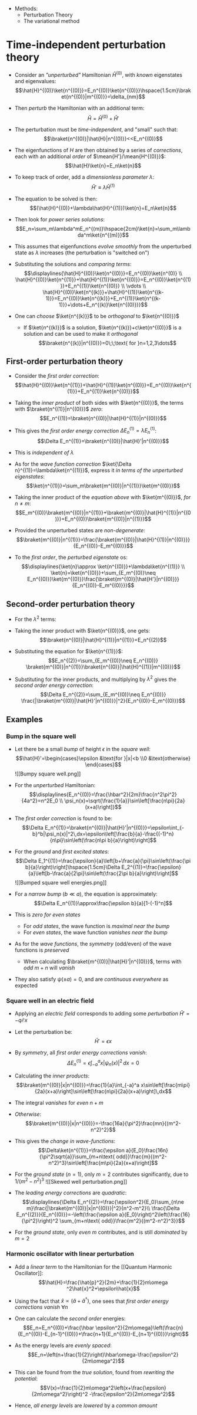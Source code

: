 - Methods:
	- Perturbation Theory
	- The variational method

# Time-independent perturbation theory
- Consider an _"unperturbed"_ Hamiltonian $\hat{H}^{(0)}$, with _known_ eigenstates and eigenvalues:
$$\hat{H}^{(0)}\ket{n^{(0)}}=E_n^{(0)}\ket{n^{(0)}}\hspace{1.5cm}\braket{n^{(0)}|m^{(0)}}=\delta_{nm}$$
- Then _perturb_ the Hamiltonian with an additional term:
$$\hat{H}=\hat{H}^{(0)}+\hat{H}'$$
- The perturbation must be _time-independent_, and "small" such that:
$$\braket{n^{(0)}|\hat{H}|n^{(0)}}<<E_n^{(0)}$$
- The eigenfunctions of $H$ are then obtained by a series of _corrections_, each with an additional _order_ of $\mean{H'}/\mean{H^{(0)}}$:
$$\hat{H}\ket{n}=E_n\ket{n}$$
- To keep track of order, add a _dimensionless parameter_ $\lambda$:
$$\hat{H}'\equiv\lambda\hat{H}^{(1)}$$
- The equation to be solved is then:
$$(\hat{H}^{(0)}+\lambda\hat{H}^{(1)})\ket{n}=E_n\ket{n}$$
- Then look for _power series solutions_:
$$E_n=\sum_m\lambda^mE_n^{(m)}\hspace{2cm}\ket{n}=\sum_m\lambda^m\ket{n^{(m)}}$$
- This assumes that eigenfunctions _evolve smoothly_ from the unperturbed state as $\lambda$ increases (the perturbation is "switched on")

- Substituting the solutions and _comparing terms_:
$$\displaylines{\hat{H}^{(0)}\ket{n^{(0)}}=E_n^{(0)}\ket{n^(0)} \\ \hat{H}^{(0)}\ket{n^{(1)}}+\hat{H}^{(1)}\ket{n^{(0)}}=E_n^{(0)}\ket{n^{(1)}}+E_n^{(1)}\ket{n^{(0)}} \\ \vdots \\  \hat{H}^{(0)}\ket{n^{(k)}}+\hat{H}^{(1)}\ket{n^{(k-1)}}=E_n^{(0)}\ket{n^{(k)}}+E_n^{(1)}\ket{n^{(k-1)}}+\dots+E_n^{(k)}\ket{n^{(0)}}}$$
- One can _choose_ $\ket{n^{(k)}}$ to be _orthogonal_ to $\ket{n^{(0)}}$
	- If $\ket{n^{(k)}}$ is a solution, $\ket{n^{(k)}}+c\ket{n^{(0)}}$ is a solution and can be used to make it _orthogonal_
$$\braket{n^{(k)}|n^{(0)}}=0\;\;\text{   for }n=1,2,3\dots$$

## First-order perturbation theory
- Consider the _first order correction_:
$$\hat{H}^{(0)}\ket{n^{(1)}}+\hat{H}^{(1)}\ket{n^{(0)}}=E_n^{(0)}\ket{n^{(1)}}+E_n^{(1)}\ket{n^{(0)}}$$
- Taking the _inner product_ of both sides with $\ket{n^{(0)}}$, the terms with $\braket{n^{(1)}|n^{(0)}}$ _zero_:
$$E_n^{(1)}=\braket{n^{(0)}|\hat{H}^{(1)}|n^{(0)}}$$
- This gives the _first order energy correction_ $\Delta E_n^{(1)}=\lambda E_n^{(1)}$:
$$\Delta E_n^{(1)}=\braket{n^{(0)}|\hat{H}'|n^{(0)}}$$
- This is _independent of_ $\lambda$

- As for the _wave function correction_ $\ket{\Delta n}^{(1)}=\lambda\ket{n^{(1)}}$, express it _in terms of the unperturbed eigenstates_:
$$\ket{n^{(1)}}=\sum_m\braket{m^{(0)}|n^{(1)}}\ket{m^{(0)}}$$
- Taking the inner product of the _equation above_ with $\ket{m^{(0)}}$, _for_ $n\neq m$:
$$E_m^{(0)}\braket{m^{(0)}|n^{(1)}}+\braket{m^{(0)}|\hat{H}^{(1)}|n^{(0)}}=E_n^{(0)}\braket{m^{(0)}|n^{(1)}}$$
- Provided the unperturbed states are _non-degenerate_:
$$\braket{m^{(0)}|n^{(1)}}=\frac{\braket{m^{(0)}|\hat{H}^{(1)}|n^{(0)}}}{E_n^{(0)}-E_m^{(0)}}$$
- To the _first order_, the _perturbed eigenstate_ os:
$$\displaylines{\ket{n}\approx \ket{n^{(0)}}+\lambda\ket{n^{(1)}} \\ \ket{n}=\ket{n^{(0)}}+\sum_{E_m^{(0)}\neq E_n^{(0)}}\ket{m^{(0)}}\frac{\braket{m^{(0)}|\hat{H'}|n^{(0)}}}{E_n^{(0)}-E_m^{(0)}}}$$

## Second-order perturbation theory
- For the $\lambda^2$ terms:

- Taking the inner product with $\ket{n^{(0)}}$, one gets:
$$\braket{n^{(0)}|\hat{H}^{(1)}|n^{(1)}}=E_n^{(2)}$$
- Substituting the equation for $\ket{n^{(1)}}$:
$$E_n^{(2)}=\sum_{E_m^{(0)}\neq E_n^{(0)}} \braket{m^{(0)}|n^{(1)}}\braket{n^{(0)}|\hat{H}^{(1)}|m^{(0)}}$$
- Substituting for the inner products, and multiplying by $\lambda^2$ gives the _second order energy correction_:
$$\Delta E_n^{(2)}=\sum_{E_m^{(0)}\neq E_n^{(0)}} \frac{|\braket{m^{(0)}|\hat{H}'|n^{(0)}}|^2}{E_n^{(0)}-E_m^{(0)}}$$

## Examples 

### Bump in the square well
- Let there be a small _bump_ of height $\epsilon$ in the _square well_:
$$\hat{H}'=\begin{cases}\epsilon &\text{for }|x|<b \\0 &\text{otherwise} \end{cases}$$
![[Bumpy square well.png]]
- For the _unperturbed_ Hamiltonian:
$$\displaylines{E_n^{(0)}=\frac{\hbar^2}{2m}\frac{n^2\pi^2}{4a^2}=n^2E_0 \\ \psi_n(x)=\sqrt{\frac{1}{a}}\sin\left[\frac{n\pi}{2a}(x+a)\right]}$$
- The _first order correction_ is found to be:
$$\Delta E_n^{(1)}=\braket{n^{(0)}|\hat{H}'|n^{(0)}}=\epsilon\int_{-b}^b|\psi_n(x)|^2\,dx=\epsilon\left[\frac{b}{a}-\frac{(-1)^n}{n\pi}\sin\left(\frac{n\pi b}{a}\right)\right]$$
- For the _ground_ and _first excited states_:
$$\Delta E_1^{(1)}=\frac{\epsilon}{a}\left[b+\frac{a}{\pi}\sin\left(\frac{\pi b}{a}\right)\right]\hspace{1.5cm}\Delta E_2^{(1)}=\frac{\epsilon}{a}\left[b-\frac{a}{2\pi}\sin\left(\frac{2\pi b}{a}\right)\right]$$
![[Bumped square well energies.png]]
- For a _narrow bump_ $(b\ll a)$, the equation is approximately:
$$\Delta E_n^{(1)}\approx\frac{\epsilon b}{a}[1-(-1)^n]$$
- This is _zero for even states_
	- For _odd states_, the wave function is _maximal near the bump_
	- For _even states_, the wave function _vanishes near the bump_

- As for the _wave functions_, the _symmetry_ (odd/even) of the wave functions is _preserved_
	- When calculating $\braket{m^{(0)}|\hat{H}'|n^{(0)}}$, terms with _odd_ $m+n$ will _vanish_
- They also satisfy $\psi(\pm a)=0$, and are _continuous everywhere_ as expected

### Square well in an electric field
- Applying an _electric field_ corresponds to adding some _perturbation_ $\hat{H}'=-q\mathcal{E}x$
- Let the perturbation be:
$$\hat{H}'=\epsilon x$$
- By _symmetry_, all _first order energy corrections vanish_:
$$\Delta E_n^{(1)}=\epsilon \int_{-a}^a x|\psi_n(x)|^2\,dx=0$$
- Calculating the _inner products_:
$$\braket{m^{(0)}|x|n^{(0)}}=\frac{1}{a}\int_{-a}^a x\sin\left[\frac{m\pi}{2a}(x+a)\right]\sin\left[\frac{n\pi}{2a}(x+a)\right]\,dx$$
- The integral _vanishes_ for _even_ $n+m$
- _Otherwise_:
$$\braket{m^{(0)}|x|n^{(0)}}=-\frac{16a}{\pi^2}\frac{mn}{(m^2-n^2)^2}$$
- This gives the _change in wave-functions_:
$$\Delta\ket{n^{(1)}}=\frac{\epsilon a}{E_0}\frac{16n}{\pi^2\sqrt{a}}\sum_{m+n\text{ odd}}\frac{m}{(m^2-n^2)^3}\sin\left[\frac{m\pi}{2a}(x+a)\right]$$
- For the _ground state_ $(n=1)$, only $m=2$ contributes significantly, due to $1/(m^2-n^2)^3$
![[Skewed well perturbation.png]]

- The _leading energy corrections_ are _quadratic_:
$$\displaylines{\Delta E_n^{(2)}=\frac{\epsilon^2}{E_0}\sum_{n\ne m}\frac{|\braket{m^{(0)}|x|n^{(0)}}|^2}{n^2-m^2}\\ \frac{\Delta E_n^{(2)}}{E_n^{(0)}}=-\left(\frac{\epsilon a}{E_0}\right)^2\left(\frac{16}{\pi^2}\right)^2 \sum_{m+n\text{ odd}}\frac{m^2}{(m^2-n^2)^3}}$$
- For the _ground state_, only _even $m$_ contributes, and is still _dominated_ by $m=2$

### Harmonic oscillator with linear perturbation
- Add a _linear term_ to the Hamiltonian for the [[Quantum Harmonic Oscillator]]:
$$\hat{H}=\frac{\hat{p}^2}{2m}+\frac{1}{2}m\omega ^2\hat{x}^2+\epsilon\hat{x}$$
- Using the fact that $\hat{x}\propto (\hat{a}+\hat{a}^\dagger)$, one sees that _first order energy corrections vanish_ $\forall n$
- One can calculate the _second order_ energies:
$$E_n=E_n^{(0)}+\frac{\hbar \epsilon^2}{2m\omega}\left(\frac{n}{E_n^{(0)}-E_{n-1}^{(0)}}+\frac{n+1}{E_n^{(0)}-E_{n+1}^{(0)}}\right)$$
- As the energy levels are _evenly spaced_:
$$E_n=\left(n+\frac{1}{2}\right)\hbar\omega-\frac{\epsilon^2}{2m\omega^2}$$

- This can be found from the _true solution_, found from _rewriting the potential_:
$$V(x)=\frac{1}{2}m\omega^2\left(x+\frac{\epsilon}{2m\omega^2}\right)^2 -\frac{\epsilon^2}{2m\omega^2}$$
- Hence, _all energy levels_ are _lowered_ by a _common amount_
